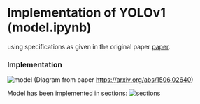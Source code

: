 # Implementation of YOLOv1 (model.ipynb)
using specifications as given in the original paper [paper](https://arxiv.org/abs/1506.02640).

### Implementation
![model](/images/model(paper).png)
(Diagram from paper https://arxiv.org/abs/1506.02640)

Model has been implemented in sections:
![sections](/images/sections.png)
